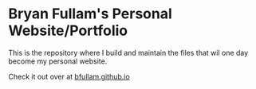 Bryan Fullam's Personal Website/Portfolio
===================

This is the repository where I build and maintain the files that wil one day become my personal website.

Check it out over at <a href="http://bfullam.github.io">bfullam.github.io</a>
